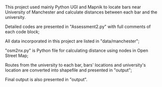 
This project used mainly Python UGI and Mapnik to locate bars near University of Manchester and calculate distances between each bar and the university.

Detailed codes are presented in "Assessment2.py" with full comments of each code block;

All data incorporated in this project are listed in "data/manchester";

"osm2nx.py" is Python file for calculating distance using nodes in Open Street Map;

Routes from the university to each bar, bars' locations and university's location are converted into shapefile and presented in "output";

Final output is also presented in "output".

